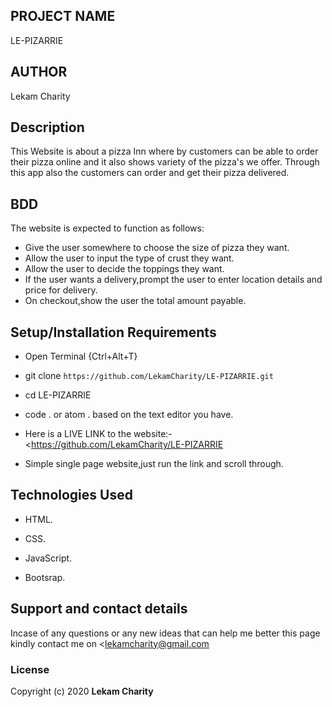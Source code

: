 ## PROJECT NAME
LE-PIZARRIE

## AUTHOR
Lekam Charity

## Description
This Website is about a pizza Inn where by customers can be able to order their pizza online and it also shows variety of the pizza's we offer. Through this app also the customers can order and get their pizza delivered.

## BDD
The website is expected to function as follows:
* Give the user somewhere to choose the size of pizza they want.
* Allow the user to input the type of crust they want.
* Allow the user to decide the toppings they want.
* If the user wants a delivery,prompt the user to enter location details and price for delivery.
* On checkout,show the user the total amount payable.

## Setup/Installation Requirements

*  Open Terminal {Ctrl+Alt+T}

* git clone ```https://github.com/LekamCharity/LE-PIZARRIE.git```

* cd LE-PIZARRIE

* code . or atom . based on the text editor you have.

*  Here is a LIVE LINK to the website:- <https://github.com/LekamCharity/LE-PIZARRIE

*  Simple single page website,just run the link and scroll through.

## Technologies Used
* HTML.

* CSS.

* JavaScript.

* Bootsrap.



## Support and contact details
 Incase of any questions or any new ideas that can help me better this page kindly contact me on  <lekamcharity@gmail.com

  ### License
Copyright (c) 2020 **Lekam Charity**
